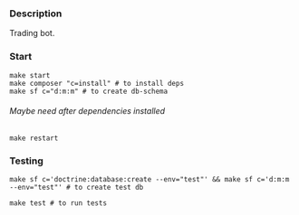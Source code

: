 ### Description
Trading bot.

### Start
```shell
make start
make composer "c=install" # to install deps
make sf c="d:m:m" # to create db-schema
```

###### Maybe need after dependencies installed
```shell
make restart
```
### Testing
```shell
make sf c='doctrine:database:create --env="test"' && make sf c='d:m:m --env="test"' # to create test db
```
```shell
make test # to run tests
```